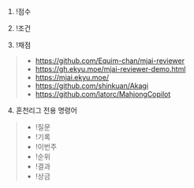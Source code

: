 1. !점수

2. !조건

3. !채점
> - https://github.com/Equim-chan/mjai-reviewer
> - https://gh.ekyu.moe/mjai-reviewer-demo.html
> - https://mjai.ekyu.moe/
> - https://github.com/shinkuan/Akagi
> - https://github.com/latorc/MahjongCopilot

4. 혼천리그 전용 명령어
> - !질문
> - !기록
> - !이번주
> - !순위
> - !결과
> - !상금